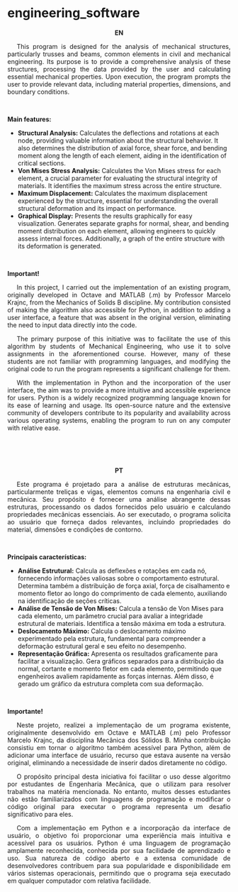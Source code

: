 <h1>engineering_software</h1>

<p align="center"><strong>EN</strong></p>

<p style="text-indent: 1.5em;" align="justify">This program is designed for the analysis of mechanical structures, particularly trusses and beams, common elements in civil and mechanical engineering. Its purpose is to provide a comprehensive analysis of these structures, processing the data provided by the user and calculating essential mechanical properties. Upon execution, the program prompts the user to provide relevant data, including material properties, dimensions, and boundary conditions.</p>
<br>

<p><strong>Main features:</strong></p>

<ul>
  <li><strong>Structural Analysis:</strong> Calculates the deflections and rotations at each node, providing valuable information about the structural behavior. It also determines the distribution of axial force, shear force, and bending moment along the length of each element, aiding in the identification of critical sections.</li>
  <li><strong>Von Mises Stress Analysis:</strong> Calculates the Von Mises stress for each element, a crucial parameter for evaluating the structural integrity of materials. It identifies the maximum stress across the entire structure.</li>
  <li><strong>Maximum Displacement:</strong> Calculates the maximum displacement experienced by the structure, essential for understanding the overall structural deformation and its impact on performance.</li>
  <li><strong>Graphical Display:</strong> Presents the results graphically for easy visualization. Generates separate graphs for normal, shear, and bending moment distribution on each element, allowing engineers to quickly assess internal forces. Additionally, a graph of the entire structure with its deformation is generated.</li>
</ul>
<br>

<p><strong>Important!</strong></p>

<p style="text-indent: 1.5em;" align="justify">In this project, I carried out the implementation of an existing program, originally developed in Octave and MATLAB (.m) by Professor Marcelo Krajnc, from the Mechanics of Solids B discipline. My contribution consisted of making the algorithm also accessible for Python, in addition to adding a user interface, a feature that was absent in the original version, eliminating the need to input data directly into the code.</p>

<p style="text-indent: 1.5em;" align="justify">The primary purpose of this initiative was to facilitate the use of this algorithm by students of Mechanical Engineering, who use it to solve assignments in the aforementioned course. However, many of these students are not familiar with programming languages, and modifying the original code to run the program represents a significant challenge for them.</p>

<p style="text-indent: 1.5em;" align="justify">With the implementation in Python and the incorporation of the user interface, the aim was to provide a more intuitive and accessible experience for users. Python is a widely recognized programming language known for its ease of learning and usage. Its open-source nature and the extensive community of developers contribute to its popularity and availability across various operating systems, enabling the program to run on any computer with relative ease.</p>

<br><br><br>

<p align="center"><strong>PT</strong></p>

<p style="text-indent: 1.5em;" align="justify">Este programa é projetado para a análise de estruturas mecânicas, particularmente treliças e vigas, elementos comuns na engenharia civil e mecânica. Seu propósito é fornecer uma análise abrangente dessas estruturas, processando os dados fornecidos pelo usuário e calculando propriedades mecânicas essenciais. Ao ser executado, o programa solicita ao usuário que forneça dados relevantes, incluindo propriedades do material, dimensões e condições de contorno.</p>
<br>

<p><strong>Principais características:</strong></p>

<ul>
  <li><strong>Análise Estrutural:</strong> Calcula as deflexões e rotações em cada nó, fornecendo informações valiosas sobre o comportamento estrutural. Determina também a distribuição de força axial, força de cisalhamento e momento fletor ao longo do comprimento de cada elemento, auxiliando na identificação de seções críticas.</li>
  <li><strong>Análise de Tensão de Von Mises:</strong> Calcula a tensão de Von Mises para cada elemento, um parâmetro crucial para avaliar a integridade estrutural de materiais. Identifica a tensão máxima em toda a estrutura.</li>
  <li><strong>Deslocamento Máximo:</strong> Calcula o deslocamento máximo experimentado pela estrutura, fundamental para compreender a deformação estrutural geral e seu efeito no desempenho.</li>
  <li><strong>Representação Gráfica:</strong> Apresenta os resultados graficamente para facilitar a visualização. Gera gráficos separados para a distribuição da normal, cortante e momento fletor em cada elemento, permitindo que engenheiros avaliem rapidamente as forças internas. Além disso, é gerado um gráfico da estrutura completa com sua deformação.</li>
</ul>
<br>

<p><strong>Importante!</strong></p>

<p style="text-indent: 1.5em;" align="justify">Neste projeto, realizei a implementação de um programa existente, originalmente desenvolvido em Octave e MATLAB (.m) pelo Professor Marcelo Krajnc, da disciplina Mecânica dos Sólidos B. Minha contribuição consistiu em tornar o algoritmo também acessível para Python, além de adicionar uma interface de usuário, recurso que estava ausente na versão original, eliminando a necessidade de inserir dados diretamente no código.</p>

<p style="text-indent: 1.5em;" align="justify">O propósito principal desta iniciativa foi facilitar o uso desse algoritmo por estudantes de Engenharia Mecânica, que o utilizam para resolver trabalhos na matéria mencionada. No entanto, muitos desses estudantes não estão familiarizados com linguagens de programação e modificar o código original para executar o programa representa um desafio significativo para eles.</p>

<p style="text-indent: 1.5em;" align="justify">Com a implementação em Python e a incorporação da interface de usuário, o objetivo foi proporcionar uma experiência mais intuitiva e acessível para os usuários. Python é uma linguagem de programação amplamente reconhecida, conhecida por sua facilidade de aprendizado e uso. Sua natureza de código aberto e a extensa comunidade de desenvolvedores contribuem para sua popularidade e disponibilidade em vários sistemas operacionais, permitindo que o programa seja executado em qualquer computador com relativa facilidade.</p>

